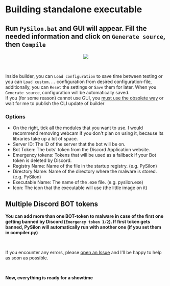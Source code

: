 # Building standalone executable

## Run `PySilon.bat` and GUI will appear. Fill the needed information and click on `Generate source`, then `Compile`

<p align="center"><img src="https://user-images.githubusercontent.com/44233157/210283583-8eed0cdf-0bbe-453c-af16-695d48f6743d.png" /></p><br />

Inside builder, you can `Load configuration` to save time between testing or you can `Load custom...` configuration from desired configuration-file, additionally, you can `Reset` the settings or `Save` them for later. When you `Generate source`, configuration will be automatically saved.  
If you (for some reason) cannot use GUI, you [must use the obsolete way](https://github.com/mategol/PySilon-malware/wiki/Preperation#manual-way-obsolete) or wait for me to publish the CLI update of builder

### Options

- On the right, tick all the modules that you want to use. I would recommend removing webcam if you don't plan on using it, because its libraries take up a lot of space.
- Server ID: The ID of the server that the bot will be on.
- Bot Token: The bots' token from the Discord Application website.
- Emergency tokens: Tokens that will be used as a fallback if your Bot token is deleted by Discord.
- Registry Name: Name of the file in the startup registry. (e.g. PySilon)
- Directory Name: Name of the directory where the malware is stored. (e.g. PySilon)
- Executable Name: The name of the .exe file. (e.g. pysilon.exe)
- Icon: The icon that the executable will use (the little image on it)
  
## Multiple Discord BOT tokens

**You can add more than one BOT-token to malware in case of the first one getting banned by Discord (```Emergency token 1/2```). If first token gets banned, PySilon will automatically run with another one (if you set them in compiler.py)**

<br />

If you encounter any errors, please [open an Issue](https://github.com/mategol/PySilon-malware/issues/new/choose) and I'll be happy to help as soon as possible.

<br />

**Now, everything is ready for a showtime**